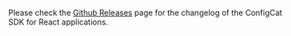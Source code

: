 Please check the [Github Releases](https://github.com/configcat/react-sdk/releases) page for the changelog of the ConfigCat SDK for React applications.